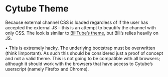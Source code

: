 # Cytube Theme
Because external channel CSS is loaded regardless of if the user has accepted the external JS – this is an attempt to beautify the channel with only CSS. The look is similar to [BillTube’s theme](https://github.com/BillTube/theme), but Bill’s relies heavily on JS. 

• This is extremely hacky. The underlying bootstrap must be overwritten (think !important). As such this should be considered just a proof of concept and not a valid theme. This is not going to be compatible with all browsers; although it should work with the browsers that have access to Cytube’s userscript (namely Firefox and Chrome).
